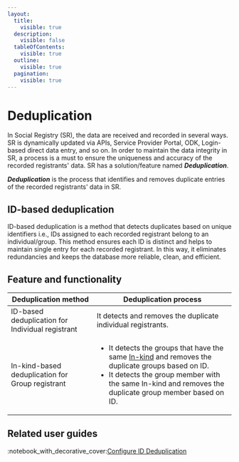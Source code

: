 ```yaml
---
layout:
  title:
    visible: true
  description:
    visible: false
  tableOfContents:
    visible: true
  outline:
    visible: true
  pagination:
    visible: true
---
```


# Deduplication

In Social Registry (SR), the data are received and recorded in several ways. SR is dynamically updated via APIs, Service Provider Portal, ODK, Login-based direct data entry, and so on. In order to maintain the data integrity in SR, a process is a must to ensure the uniqueness and accuracy of the recorded registrants' data. SR has a solution/feature named _**Deduplication**_.&#x20;

_**Deduplication**_ is the process that identifies and removes duplicate entries of the recorded registrants' data in SR.&#x20;

## ID-based deduplication

ID-based deduplication is a method that detects duplicates based on unique identifiers i.e., IDs assigned to each recorded registrant belong to an individual/group. This method ensures each ID is distinct and helps to maintain single entry for each recorded registrant. In this way, it eliminates redundancies and keeps the database more reliable, clean, and efficient.

## Feature and functionality

| Deduplication method                             | Deduplication process                                                                                                                                                                                                                                                                                          |
| ------------------------------------------------ | -------------------------------------------------------------------------------------------------------------------------------------------------------------------------------------------------------------------------------------------------------------------------------------------------------------- |
| ID-based deduplication for Individual registrant | It detects and removes the duplicate individual registrants.                                                                                                                                                                                                                                                   |
| In-kind-based deduplication for Group registrant | <ul><li>It detects the groups that have the same <a href="../../../pbms/functionality/disbursement-cycles/in-kind-transfer/">In-kind</a> and removes the duplicate groups based on ID.</li><li>It detects the group member with the same In-kind and removes the duplicate group member based on ID.</li></ul> |

## Related user guides

:notebook\_with\_decorative\_cover:[Configure ID Deduplication](user-guides/configure-id-deduplication.md)
